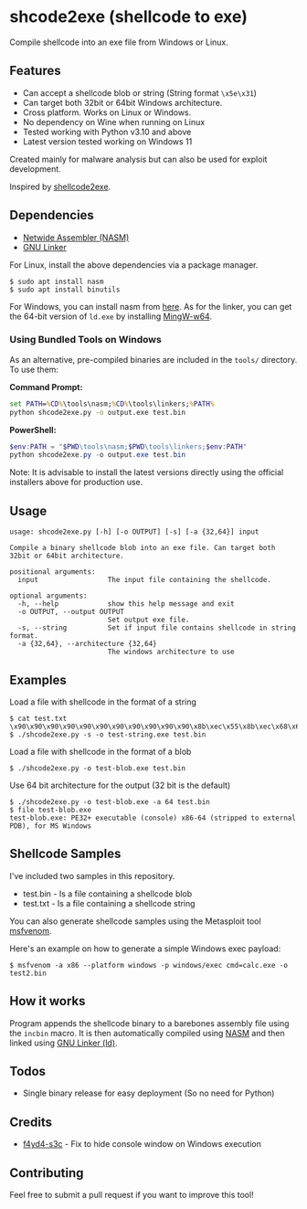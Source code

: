 # shcode2exe (shellcode to exe)
Compile shellcode into an exe file from Windows or Linux. 

## Features
  * Can accept a shellcode blob or string (String format `\x5e\x31`)
  * Can target both 32bit or 64bit Windows architecture. 
  * Cross platform. Works on Linux or Windows.
  * No dependency on Wine when running on Linux
  * Tested working with Python v3.10 and above
  * Latest version tested working on Windows 11
  
Created mainly for malware analysis but can also be used for exploit development. 

Inspired by [shellcode2exe](https://github.com/repnz/shellcode2exe).

## Dependencies
  * [Netwide Assembler (NASM)](https://www.nasm.us/)
  * [GNU Linker](https://linux.die.net/man/1/ld)
  
For Linux, install the above dependencies via a package manager. 

```
$ sudo apt install nasm
$ sudo apt install binutils
```

For Windows, you can install nasm from [here](https://www.nasm.us/). As for the linker, you can get the 64-bit version of `ld.exe` by installing [MingW-w64](http://mingw-w64.org/doku.php). 

### Using Bundled Tools on Windows

As an alternative, pre-compiled binaries are included in the `tools/` directory. To use them:

**Command Prompt:**
```cmd
set PATH=%CD%\tools\nasm;%CD%\tools\linkers;%PATH%
python shcode2exe.py -o output.exe test.bin
```

**PowerShell:**
```powershell
$env:PATH = "$PWD\tools\nasm;$PWD\tools\linkers;$env:PATH"
python shcode2exe.py -o output.exe test.bin
```

Note: It is advisable to install the latest versions directly using the official installers above for production use.

## Usage
```
usage: shcode2exe.py [-h] [-o OUTPUT] [-s] [-a {32,64}] input

Compile a binary shellcode blob into an exe file. Can target both 32bit or 64bit architecture.

positional arguments:
  input                 The input file containing the shellcode.

optional arguments:
  -h, --help            show this help message and exit
  -o OUTPUT, --output OUTPUT
                        Set output exe file.
  -s, --string          Set if input file contains shellcode in string format.
  -a {32,64}, --architecture {32,64}
                        The windows architecture to use
```

## Examples
Load a file with shellcode in the format of a string

```console
$ cat test.txt
\x90\x90\x90\x90\x90\x90\x90\x90\x90\x90\x90\x8b\xec\x55\x8b\xec\x68\x65\x78\x65\x20\x68\x63\x6d\x64\x2e\x8d\x45\xf8\x50\xb8\x44\x80\xbf\x77\xff\xd0
$ ./shcode2exe.py -s -o test-string.exe test.bin
```

Load a file with shellcode in the format of a blob

```console
$ ./shcode2exe.py -o test-blob.exe test.bin
```

Use 64 bit architecture for the output (32 bit is the default)

```console
$ ./shcode2exe.py -o test-blob.exe -a 64 test.bin
$ file test-blob.exe
test-blob.exe: PE32+ executable (console) x86-64 (stripped to external PDB), for MS Windows
```

## Shellcode Samples
I've included two samples in this repository. 

  * test.bin - Is a file containing a shellcode blob
  * test.txt - Is a file containing a shellcode string

You can also generate shellcode samples using the Metasploit tool [msfvenom](https://github.com/rapid7/metasploit-framework/wiki/How-to-use-msfvenom).

Here's an example on how to generate a simple Windows exec payload:

```console
$ msfvenom -a x86 --platform windows -p windows/exec cmd=calc.exe -o test2.bin
```

## How it works
Program appends the shellcode binary to a barebones assembly file using the `incbin` macro. It is then automatically compiled using [NASM](https://www.nasm.us/) and then linked using [GNU Linker (ld)](https://linux.die.net/man/1/ld).

## Todos
  * Single binary release for easy deployment (So no need for Python)

## Credits
  * [f4yd4-s3c](https://github.com/f4yd4-s3c) - Fix to hide console window on Windows execution

## Contributing
Feel free to submit a pull request if you want to improve this tool!
